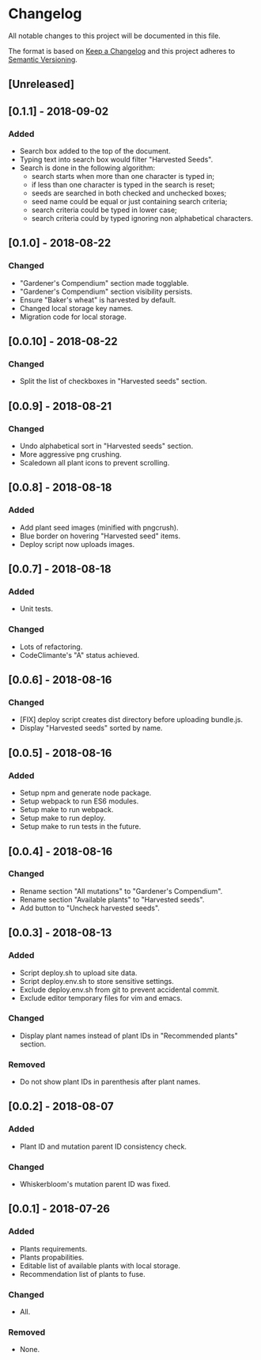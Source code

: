 # Changelog
All notable changes to this project will be documented in this file.

The format is based on [Keep a Changelog](http://keepachangelog.com/en/1.0.0/)
and this project adheres to [Semantic Versioning](http://semver.org/spec/v2.0.0.html).

## [Unreleased]

## [0.1.1] - 2018-09-02
### Added
- Search box added to the top of the document.
- Typing text into search box would filter "Harvested Seeds".
- Search is done in the following algorithm:
  * search starts when more than one character is typed in;
  * if less than one character is typed in the search is reset;
  * seeds are searched in both checked and unchecked boxes;
  * seed name could be equal or just containing search criteria;
  * search criteria could be typed in lower case;
  * search criteria could by typed ignoring non alphabetical characters.

## [0.1.0] - 2018-08-22
### Changed
- "Gardener's Compendium" section made togglable.
- "Gardener's Compendium" section visibility persists.
- Ensure "Baker's wheat" is harvested by default.
- Changed local storage key names.
- Migration code for local storage.

## [0.0.10] - 2018-08-22
### Changed
- Split the list of checkboxes in "Harvested seeds" section.

## [0.0.9] - 2018-08-21
### Changed
- Undo alphabetical sort in "Harvested seeds" section.
- More aggressive png crushing.
- Scaledown all plant icons to prevent scrolling.

## [0.0.8] - 2018-08-18
### Added
- Add plant seed images (minified with pngcrush).
- Blue border on hovering "Harvested seed" items.
- Deploy script now uploads images.

## [0.0.7] - 2018-08-18
### Added
- Unit tests.

### Changed
- Lots of refactoring.
- CodeClimante's "A" status achieved.

## [0.0.6] - 2018-08-16
### Changed
- [FIX] deploy script creates dist directory before uploading bundle.js.
- Display "Harvested seeds" sorted by name.

## [0.0.5] - 2018-08-16
### Added
- Setup npm and generate node package.
- Setup webpack to run ES6 modules.
- Setup make to run webpack.
- Setup make to run deploy.
- Setup make to run tests in the future.

## [0.0.4] - 2018-08-16
### Changed
- Rename section "All mutations" to "Gardener's Compendium".
- Rename section "Available plants" to "Harvested seeds".
- Add button to "Uncheck harvested seeds".

## [0.0.3] - 2018-08-13
### Added
- Script deploy.sh to upload site data.
- Script deploy.env.sh to store sensitive settings.
- Exclude deploy.env.sh from git to prevent accidental commit.
- Exclude editor temporary files for vim and emacs.

### Changed
- Display plant names instead of plant IDs in "Recommended plants" section.

### Removed
- Do not show plant IDs in parenthesis after plant names.

## [0.0.2] - 2018-08-07
### Added
- Plant ID and mutation parent ID consistency check.

### Changed
- Whiskerbloom's mutation parent ID was fixed.

## [0.0.1] - 2018-07-26
### Added
- Plants requirements.
- Plants propabilities.
- Editable list of available plants with local storage.
- Recommendation list of plants to fuse.

### Changed
- All.

### Removed
- None.

